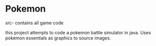 # Pokemon

src- contains all game code

this project attempts to code a pokemon battle simulator in java.
Uses pokemon essentials as graphics to source images.

